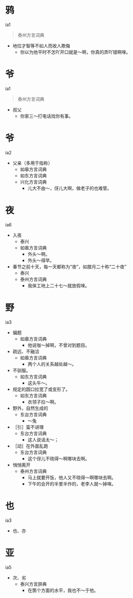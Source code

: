 # 鸦
ia1
> 泰州方言词典
- 地位才智等不如人而收人欺侮
  - 你以为他平时不怎吖开口就是～啊，你真的弄吖错啊唻。

# 爷
ia1
> 泰州方言词典
- 叔父
  - 你家三～打电话找你有事。

# 爷
ia2
+ 父亲（多用于指称）
  * 如皋方言词典
  * 如东方言词典
  * 兴化方言词典
    - 儿大不由～，伢儿大啊，做老子的也难管。

# 夜
ia6
+ 入夜
  * 泰兴
  * 如皋方言词典
    - 外头～啊。
    - 外头～得早。
+ 春节之前十天，每一天都称为“夜”，如腊月二十称“二十夜”
  * 泰兴
  * 泰州方言词典
    - 我俫工地上二十七～就放假唻。

# 野
ia3
+ 偏题
  * 如皋方言词典
    - 他说咖～掉啊，不曾对到题目。
+ 疏远、不融洽
  * 如皋方言词典
    - 两个人的关系越处越～。
+ 不驯服。
  * 如东方言词典
    - 这头牛～。
+ 规定的圆口拉宽了或变形了。
  * 如东方言词典
    - 衣领子拉～啊。
+ 野外，自然生成的
  * 东台方言词典
    - ～兔
+ ［引］蛮不讲理
  * 东台方言词典
    - 这人说话太～；
+ ［动］在外面乱跑
  * 东台方言词典
    - 这个伢儿不晓得～啊哪块去啊。
+ 悄悄离开
  * 泰州方言词典
    - 马上就要开饭，他人又不晓得～啊哪块去啊。
    - 下午的会开的半里半作的，老李人就～掉唻。

# 也
ia3
+ 也、亦

# 亚
ia5
+ 次、劣
  * 泰兴方言辞典
    - 在箇个方面的水平，我也不～于他。

